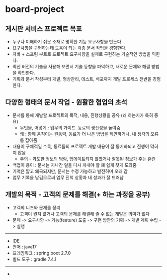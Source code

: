 # board-project
## 게시판 서비스 프로젝트 목표
- 누구나 이해하기 쉬운 소재로 명확한 기능 요구사항을 만든다
- 요구사항을 구현하는데 도움이 되는 각종 문서 작업을 경험한다.
- 자바 + 스프링 부트로 프로젝트 요구사항을 실제로 구현하는 기술적인 방법을 익힌다.
- 최신 버전의 기술을 사용해 보면서 기술 동향을 파악하고, 새로운 문제와 해결 방법을 확인한다.
- 기획과 문서 작성부터 개발, 형상관리, 테스트, 배포까지 개발 프로세스 전반을 경험한다.
## 다양한 형태의 문서 작업 - 원활한 협업의 초석
- 문서를 통해 개발할 프로젝트의 목적, 내용, 진행상황을 공유 (왜 하는지가 특히 중요)
  - 무엇을, 어떻게 : 업무의 가이드. 동료의 생산성을 높여줌
  - 왜 : 함께 움직이는 원동력, 동료가 더 나은 방법을 제안하거나, 내 생각의 오류를 잡아줌
- 내용이 구체적일 수록, 동료들의 프로젝트 개발 내용이 잘 동기화되고 진행이 막히지 않음
  - 주의 - 과도한 정보의 범람, 업데이트되지 않았거나 잘못된 정보가 주는 혼란
- 백업이 용이 : 문서는 지나간 일을 다시 꺼내야 할 떄 쉽게 찾게 도와줌
- 기억은 짧고 왜곡되지만, 문서는 수정 가능하고 발전하며 오래 감
- 업무 기록을 남김으로써 업무 진척 상황과 내 성과가 잘 드러남
## 개발의 목적 - 고객의 문제를 해결(+ 하는 과정을 공부)
- 고객의 니즈와 문제를 정리
  - 고객이 원치 않거나 고객의 문제를 해결해 줄 수 없는 개발은 의미가 없다
- 문제 -> 요구사항 -> 기능(feature) 도출 -> 구현 방안의 기획 -> 개발 계획 수립 -> 실행
---
- IDE
- 언어 : java17
- 프레임워크 : spring boot 2.7.0
- 빌드 도구 : gradle 7.4.1
------
-
